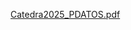 [Catedra2025_PDATOS.pdf](https://github.com/user-attachments/files/21959521/Catedra2025_PDATOS.pdf)
